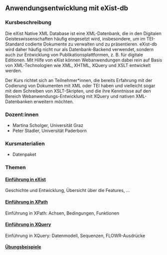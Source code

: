 ## Anwendungsentwicklung mit eXist-db

### Kursbeschreibung

Die eXist Native XML Database ist eine XML-Datenbank, die in den Digitalen Geisteswissenschaften häufig eingesetzt wird, insbesondere, um im TEI-Standard codierte Dokumente zu verwalten und zu präsentieren. eXist-db wird daher häufig nicht nur als Datenbank-Backend verwendet, sondern auch zur Entwicklung von Publikationsplattformen, z. B. für digitale Editionen. Mit Hilfe von eXist können Webanwendungen dabei rein auf Basis von XML-Technologien wie XML, XHTML, XQuery und XSLT entwickelt werden.

Der Kurs richtet sich an Teilnehmer*innen, die bereits Erfahrung mit der Codierung von Dokumenten mit XML oder TEI haben und vielleicht sogar mit dem Schreiben von XSLT-Skripten, und die ihre Kenntnisse auf den Bereich Webanwendungs-Entwicklung mit XQuery und nativen XML-Datenbanken erweitern möchten.

### Dozent:innen

* Martina Scholger, Universität Graz
* Peter Stadler, Universität Paderborn

### Kursmaterialien

* Datenpaket

### Themen

#### [Einführung in eXist](intro-exist.md)

Geschichte und Entwicklung, Übersicht über die Features, …

#### [Einführung in XPath](xpath.md)

Einführung in XPath: Achsen, Bedingungen, Funktionen 

#### [Einführung in XQuery](xquery.md)

Einführung in XQuery: Datenmodell, Sequenzen, FLOWR-Ausdrücke 

#### [Übungsbeispiele](xquery2.md)


